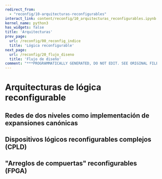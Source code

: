 ```yaml
---
redirect_from:
  - "reconfig/10-arquitecturas-reconfigurables"
interact_link: content/reconfig/10_arquitecturas_reconfigurables.ipynb
kernel_name: python3
has_widgets: false
title: 'Arquitecturas'
prev_page:
  url: /reconfig/00_reconfig_indice
  title: 'Lógica reconfigurable'
next_page:
  url: /reconfig/20_flujo_diseno
  title: 'Flujo de diseño'
comment: "***PROGRAMMATICALLY GENERATED, DO NOT EDIT. SEE ORIGINAL FILES IN /content***"
---
```



# **Arquitecturas de lógica reconfigurable**



## Redes de dos niveles como implementación de expansiones canónicas



## Dispositivos lógicos reconfigurables complejos (CPLD)



## "Arreglos de compuertas" reconfigurables (FPGA)

